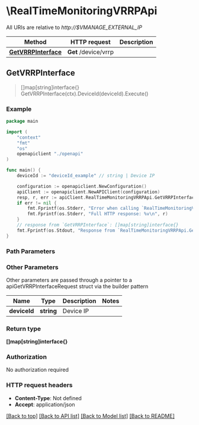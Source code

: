 # \RealTimeMonitoringVRRPApi

All URIs are relative to *http://$VMANAGE_EXTERNAL_IP*

Method | HTTP request | Description
------------- | ------------- | -------------
[**GetVRRPInterface**](RealTimeMonitoringVRRPApi.md#GetVRRPInterface) | **Get** /device/vrrp | 



## GetVRRPInterface

> []map[string]interface{} GetVRRPInterface(ctx).DeviceId(deviceId).Execute()





### Example

```go
package main

import (
    "context"
    "fmt"
    "os"
    openapiclient "./openapi"
)

func main() {
    deviceId := "deviceId_example" // string | Device IP

    configuration := openapiclient.NewConfiguration()
    apiClient := openapiclient.NewAPIClient(configuration)
    resp, r, err := apiClient.RealTimeMonitoringVRRPApi.GetVRRPInterface(context.Background()).DeviceId(deviceId).Execute()
    if err != nil {
        fmt.Fprintf(os.Stderr, "Error when calling `RealTimeMonitoringVRRPApi.GetVRRPInterface``: %v\n", err)
        fmt.Fprintf(os.Stderr, "Full HTTP response: %v\n", r)
    }
    // response from `GetVRRPInterface`: []map[string]interface{}
    fmt.Fprintf(os.Stdout, "Response from `RealTimeMonitoringVRRPApi.GetVRRPInterface`: %v\n", resp)
}
```

### Path Parameters



### Other Parameters

Other parameters are passed through a pointer to a apiGetVRRPInterfaceRequest struct via the builder pattern


Name | Type | Description  | Notes
------------- | ------------- | ------------- | -------------
 **deviceId** | **string** | Device IP | 

### Return type

**[]map[string]interface{}**

### Authorization

No authorization required

### HTTP request headers

- **Content-Type**: Not defined
- **Accept**: application/json

[[Back to top]](#) [[Back to API list]](../README.md#documentation-for-api-endpoints)
[[Back to Model list]](../README.md#documentation-for-models)
[[Back to README]](../README.md)

